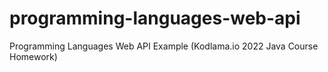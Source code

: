 # programming-languages-web-api
Programming Languages Web API Example (Kodlama.io 2022 Java Course Homework)
